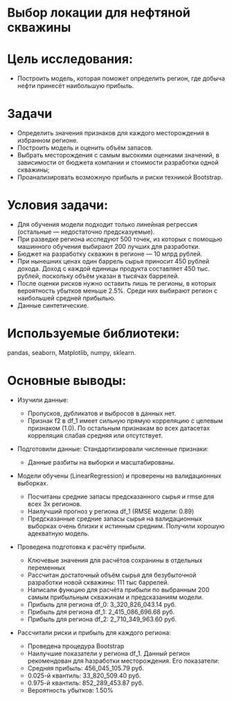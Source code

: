# Выбор локации для нефтяной скважины

# Цель исследования:
- Построить модель, которая поможет определить регион, где добыча нефти принесёт наибольшую прибыль.

# Задачи
- Определить значения признаков для каждого месторождения в избранном регионе.
- Построить модель и оценить объём запасов.
- Выбрать месторождения с самым высокими оценками значений, в зависимости от бюджета компании и стоимости разработки одной скважины;
- Проанализировать возможную прибыль и риски техникой Bootstrap.

# Условия задачи:
- Для обучения модели подходит только линейная регрессия (остальные — недостаточно предсказуемые).
- При разведке региона исследуют 500 точек, из которых с помощью машинного обучения выбирают 200 лучших для разработки.
- Бюджет на разработку скважин в регионе — 10 млрд рублей.
- При нынешних ценах один баррель сырья приносит 450 рублей дохода. Доход с каждой единицы продукта составляет 450 тыс. рублей, поскольку объём указан в тысячах баррелей.
- После оценки рисков нужно оставить лишь те регионы, в которых вероятность убытков меньше 2.5%. Среди них выбирают регион с наибольшей средней прибылью.
- Данные синтетические.

# Используемые библиотеки:
pandas, seaborn, Matplotlib, numpy, sklearn.

# Основные выводы:
- Изучили данные:
  - Пропусков, дубликатов и выбросов в данных нет.
  - Признак f2 в df_1 имеет сильную прямую корреляцию с целевым признаком (1.0). По остальным признакам во всех датасетах корреляция слабая средняя или отсутствует.

- Подготовили данные: Стандартизировали численные признаки:
  - Данные разбиты на выборки и масштабированы.

- Модели обучены (LinearRegression) и проверены на валидационных выборках.
  - Посчитаны средние запасы предсказанного сырья и rmse для всех 3х регионов.
  - Наилучший прогноз у региона df_1 (RMSE модели: 0.89)
  - Предсказанные средние запасы сырья на валидационных выборках очень близки к истинным средним. Получили хорошую адекватную модель.

- Проведена подготовка к расчёту прибыли.
  - Ключевые значения для расчётов сохранины в отдельных переменных
  - Рассчитан достаточный объём сырья для безубыточной разработки новой скважины: 111 тыс баррелей.
  - Написали функцию для расчёта прибыли по выбранным 200 самым прибыльным скважинам и предсказаниям модели.
  - Прибыль для региона df_0: 3_320_826_043.14 руб.
  - Прибыль для региона df_1: 2_415_086_696.68 руб.
  - Прибыль для региона df_2: 2_710_349_963.60 руб.

- Рассчитали риски и прибыль для каждого региона:
  - Проведена процедура Bootstrap
  - Наилучшие показатели у региона df_1. Данный регион рекомендован для hазработки месторождения. Его показатели:
  - Средняя прибыль: 456_045_105.79 руб.
  - 0.025-й квантиль: 33_820_509.40 руб.
  - 0.975-й квантиль: 852_289_453.87 руб.
  - Вероятность убытков: 1.50%
